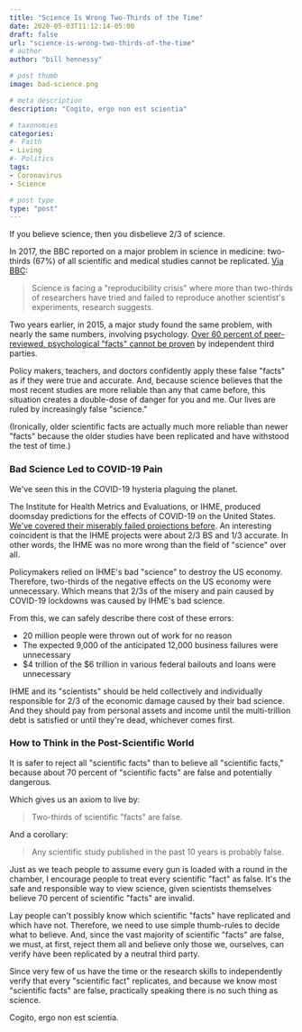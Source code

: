 ```yaml
---
title: "Science Is Wrong Two-Thirds of the Time"
date: 2020-05-03T11:12:14-05:00
draft: false
url: "science-is-wrong-two-thirds-of-the-time"
# author
author: "bill hennessy"

# post thumb
image: bad-science.png

# meta description
description: "Cogito, ergo non est scientia"

# taxonomies
categories: 
#- Faith
- Living
#- Politics
tags:
- Coronavirus
- Science

# post type
type: "post"
---
```


If you believe science, then you disbelieve 2/3 of science. 

In 2017, the BBC reported on a major problem in science in medicine: two-thirds (67%) of all scientific and medical studies cannot be replicated. [Via BBC](https://www.bbc.com/news/science-environment-39054778):

> Science is facing a "reproducibility crisis" where more than two-thirds of researchers have tried and failed to reproduce another scientist's experiments, research suggests.

Two years earlier, in 2015, a major study found the same problem, with nearly the same numbers, involving psychology. [Over 60 percent of peer-reviewed, psychological "facts" cannot be proven](https://www.psychologytoday.com/us/blog/straight-talk/201511/replication-problems-in-psychology) by independent third parties.

Policy makers, teachers, and doctors confidently apply these false "facts" as if they were true and accurate. And, because science believes that the most recent studies are more reliable than any that came before, this situation creates a double-dose of danger for you and me. Our lives are ruled by increasingly false "science." 

(Ironically, older scientific facts are actually much more reliable than newer "facts" because the older studies have been replicated and have withstood the test of time.)

### Bad Science Led to COVID-19 Pain

We've seen this in the COVID-19 hysteria plaguing the planet. 

The Institute for Health Metrics and Evaluations, or IHME, produced doomsday predictions for the effects of COVID-19 on the United States.[ We've covered their miserably failed projections before](https://hennessysview.com/monkeys-and-bill-gates/). An interesting coincident is that the IHME projects were about 2/3 BS and 1/3 accurate. In other words, the IHME was no more wrong than the field of "science" over all. 

Policymakers relied on IHME's bad "science" to destroy the US economy. Therefore, two-thirds of the negative effects on the US economy were unnecessary. Which means that 2/3s of the misery and pain caused by COVID-19 lockdowns was caused by IHME's bad science. 

From this, we can safely describe there cost of these errors:

- 20 million people were thrown out of work for no reason
- The expected 9,000 of the anticipated 12,000 business failures were unnecessary
- $4 trillion of the $6 trillion in various federal bailouts and loans were unnecessary

IHME and its "scientists" should be held collectively and individually responsible for 2/3 of the economic damage caused by their bad science. And they should pay from personal assets and income until the multi-trillion debt is satisfied or until they're dead, whichever comes first. 

### How to Think in the Post-Scientific World

It is safer to reject all "scientific facts" than to believe all "scientific facts," because about 70 percent of "scientific facts" are false and potentially dangerous. 

Which gives us an axiom to live by:

> Two-thirds of scientific "facts" are false.

And a corollary:

> Any scientific study published in the past 10 years is probably false.

Just as we teach people to assume every gun is loaded with a round in the chamber, I encourage people to treat every scientific "fact" as false. It's the safe and responsible way to view science, given scientists themselves believe 70 percent of scientific "facts" are invalid. 

Lay people can't possibly know which scientific "facts" have replicated and which have not. Therefore, we need to use simple thumb-rules to decide what to believe. And, since the vast majority of scientific "facts" are false, we must, at first, reject them all and believe only those we, ourselves, can verify have been replicated by a neutral third party. 

Since very few of us have the time or the research skills to independently verify that every "scientific fact" replicates, and because we know most "scientific facts" are false, practically speaking there is no such thing as science. 

Cogito, ergo non est scientia.
